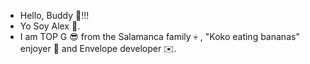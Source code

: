 - Hello, Buddy 👋!!!
- Yo Soy Alex 🤙. 
- I am TOP G 😎 from the Salamanca family 💀 , "Koko eating bananas" enjoyer 🍌 and Envelope developer ✉️.
